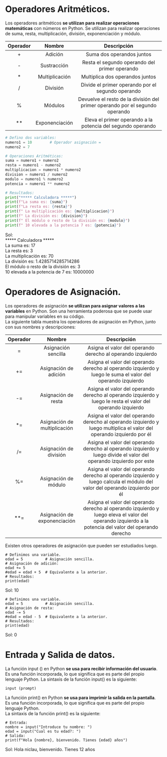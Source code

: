# Operadores Aritméticos.  
Los operadores aritméticos **se utilizan para realizar operaciones matemáticas** con números en Python. Se utilizan para realizar operaciones de suma, resta, multiplicación, división, exponenciación y módulo.  

| Operador | Nombre | Descripción |
| :------: | :----: | :---------: |
| + | Adición | Suma dos operandos juntos |
| - | Sustracción | Resta el segundo operando del primer operando |
| * | Multiplicación | Multiplica dos operandos juntos |
| / | División | Divide el primer operando por el segundo operando |
| % | Módulos | Devuelve el resto de la división del primer operando por el segundo operando |
| ** | Exponenciación | Eleva el primer operando a la potencia del segundo operando |

```python {
# Defino dos variables:
numero1 = 10        # Operador asignación = 
numero2 = 7

# Operaciones Aritméticas:
suma = numero1 + numero2
resta = numero1 - numero2
multiplicacion = numero1 * numero2
division = numero1 / numero2
modulo = numero1 % numero2
potencia = numero1 ** numero2

# Resultados:
print("***** Calculadora *****")
print(f"La suma es: {suma}")
print(f"La resta es: {resta}")
print(f" La multiplicación es: {multiplicacion}")
print(f" La división es: {division}")
print(f" El módulo o resto de la división es: {modulo}")
print(f" 10 elevada a la potencia 7 es: {potencia}")
```

Sol:  
***** Calculadora *****  
La suma es: 17  
La resta es: 3  
La multiplicación es: 70  
La división es: 1.4285714285714286  
El módulo o resto de la división es: 3  
10 elevada a la potencia de 7 es: 10000000  

# Operadores de Asignación.  
Los operadores de asignación **se utilizan para asignar valores a las variables** en Python. Son una herramienta poderosa que se puede usar para manipular variables en su código.  
La siguiente tabla muestra los operadores de asignación en Python, junto con sus nombres y descripciones:  

| Operador | Nombre | Descripción |
| :------: | :----: | :---------: |
| = | Asignación sencilla | Asigna el valor del operando derecho al operando izquierdo |
| += | Asignación de adición | Asigna el valor del operando derecho al operando izquierdo y luego le suma el valor del operando izquierdo |
| -= | Asignación de resta | Asigna el valor del operando derecho al operando izquierdo y luego le resta el valor del operando izquierdo |
| *= | Asignación de multiplicación | Asigna el valor del operando derecho al operando izquierdo y luego multiplica el valor del operando izquierdo por él |
| /= | Asignación de división | Asigna el valor del operando derecho al operando izquierdo y luego divide el valor del operando izquierdo por este |
| %= | Asignación de módulo | Asigna el valor del operando derecho al operando izquierdo y luego calcula el módulo del valor del operando izquierdo por él |
| **= | Asignación de exponenciación | Asigna el valor del operando derecho al operando izquierdo y luego eleva el valor del operando izquierdo a la potencia del valor del operando derecho |

Existen otros operadores de asignación que pueden ser estudiados luego.  
```python{
# Definimos una variable.
edad = 5          # Asignación sencilla.
# Asignación de adición:
edad += 5
#edad = edad + 5  # Equivalente a la anterior.
# Resultados:
print(edad)
```
Sol: 10  

```python{
# Definimos una variable.
edad = 5          # Asignación sencilla.
# Asignación de resta:
edad -= 5
#edad = edad - 5  # Equivalente a la anterior.
# Resultados:
print(edad)
```
Sol: 0  

# Entrada y Salida de datos.  
La función input () en Python **se usa para recibir información del usuario**. Es una función incorporada, lo que significa que es parte del propio lenguaje Python. La sintaxis de la función input() es la siguiente:  
```python{
input (prompt)
```
La función print() en Python **se usa para imprimir la salida en la pantalla**. Es una función incorporada, lo que significa que es parte del propio lenguaje Python.  
La sintaxis de la función print() es la siguiente:  
```python{
# Entrada:
nombre = input("Introduce tu nombre: ")
edad = input("Cual es tu edad?: ")
# Salida:
print(f"Hola {nombre}, bienvenido. Tienes {edad} años")
```
Sol: Hola niclau, bienvenido. Tienes 12 años
